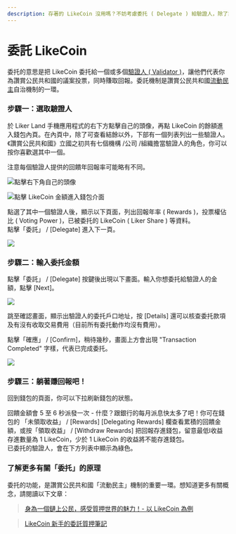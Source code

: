 ```yaml
---
description: 存著的 LikeCoin 沒用嗎？不妨考慮委托 ( Delegate ) 給驗證人，除了讓驗證人代表你對社群議案投票以外，也能同時賺取回報
---
```


# 委託 LikeCoin

委托的意思是把 LikeCoin 委托給一個或多個[驗證人 \( Validator \)](https://docs.like.co/v/zh/constitution#9d28)，讓他們代表你為讚賞公民共和國的議案投票，同時賺取回報。委託機制是讚賞公民共和國[流動民主](https://docs.like.co/v/zh/user-guide/likecoin-chain/liquid-democracy)自治機制的一環。

### 步驟一：選取驗證人

於 Liker Land 手機應用程式的右下方點擊自己的頭像，再點 LikeCoin 的餘額進入錢包內頁。在內頁中，除了可查看結餘以外，下部有一個列表列出一些驗證人。《讚賞公民共和國》立國之初共有七個機構 /公司 /組織擔當驗證人的角色，你可以按你喜歡選其中一個。

注意每個驗證人提供的回饋年回報率可能略有不同。

![&#x9EDE;&#x64CA;&#x53F3;&#x4E0B;&#x89D2;&#x81EA;&#x5DF1;&#x7684;&#x982D;&#x50CF;](../../.gitbook/assets/img_2324.jpg)

![ &#x9EDE;&#x64CA; LikeCoin &#x91D1;&#x984D;&#x9032;&#x5165;&#x9322;&#x5305;&#x4ECB;&#x9762;](../../.gitbook/assets/delegate.png)

點選了其中一個驗證人後，顯示以下頁面，列出回報年率 \( Rewards \)，投票權佔比 \( Voting Power \)，已被委托的 LikeCoin \( Liker Share \) 等資料。  
點擊「委託」 / \[Delegate\] 進入下一頁。

![](../../.gitbook/assets/img_2327.jpg)

### 步驟二：輸入委托金額

點擊「委託」 / \[Delegate\] 按鍵後出現以下畫面。輸入你想委托給驗證人的金額，點擊 \[Next\]。

![](../../.gitbook/assets/img_2087.png)

跳至確認畫面，顯示出驗證人的委托戶口地址，按 \[Details\] 還可以核查委托款項及有沒有收取交易費用（目前所有委托動作均沒有費用）。

點擊「確應」 / \[Confirm\]，稍待幾秒，畫面上方會出現 "Transaction Completed" 字樣，代表已完成委托。

![](../../.gitbook/assets/img_2089.png)

### 步驟三：躺著賺回報吧！

回到錢包的頁面，你可以下拉刷新錢包的狀態。

回饋金額會 5 至 6 秒派發一次 - 什麼？跟銀行的每月派息快太多了吧！你可在錢包的 「未領取收益」 / \[Rewards\] \[Delegating Rewards\] 欄查看累積的回饋金額，或按「領取收益」 / \[Withdraw Rewards\] 把回報存進錢包，留意最低l收益存進數量為 1 LikeCoin，少於 1 LikeCoin 的收益將不能存進錢包。  
已委托的驗證人，會在下方列表中顯示為綠色。

### 了解更多有關「委托」的原理

委托的功能，是讚賞公民共和國「流動民主」機制的重要一環。想知道更多有關概念，請閱讀以下文章：

> [身為一個鏈上公民，感受質押世界的魅力！- 以 LikeCoin 為例](https://matters.news/@dablog/%E8%BA%AB%E7%82%BA%E4%B8%80%E5%80%8B%E9%8F%88%E4%B8%8A%E5%85%AC%E6%B0%91-%E6%84%9F%E5%8F%97%E8%B3%AA%E6%8A%BC%E4%B8%96%E7%95%8C%E7%9A%84%E9%AD%85%E5%8A%9B-%E4%BB%A5-like-coin-%E7%82%BA%E4%BE%8B-zdpuB1ePtb7TNzYpbfkdhNmf8REKkQxNX5MgRRir1BG6pWVts)

> [LikeCoin 新手的委託質押筆記](https://matters.news/@huanlin/like-coin-%E6%96%B0%E6%89%8B%E7%9A%84%E5%A7%94%E8%A8%97%E8%B3%AA%E6%8A%BC%E7%AD%86%E8%A8%98-bafyreifhicuom74neq4sojpkta6thdsia3y4zf7dmolgajvgph4c3usx5u)

